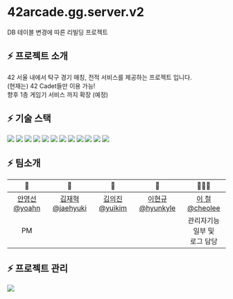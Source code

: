 # 42arcade.gg.server.v2
DB 테이블 변경에 따른 리빌딩 프로젝트

## ⚡️ 프로젝트 소개
42 서울 내에서 탁구 경기 매칭, 전적 서비스를 제공하는 프로젝트 입니다.
<br>
(현재는) 42 Cadet들만 이용 가능!
<br>
향후 1층 게임기 서비스 까지 확장 (예정)
<br>

## ⚡️ 기술 스택

<img src="https://img.shields.io/badge/JAVA-007396?style=for-the-badge&logo=java&logoColor=white">
<img src="https://img.shields.io/badge/spring-6DB33F?style=for-the-badge&logo=spring&logoColor=white">
<img src="https://img.shields.io/badge/spring_boot-6DB33F?style=for-the-badge&logo=spring_boot&logoColor=white">
<img src="https://img.shields.io/badge/spring_security-6DB33F?style=for-the-badge&logo=spring_security&logoColor=white">
<img src="https://img.shields.io/badge/nginx-009639?style=for-the-badge&logo=nginx&logoColor=white">
<img src="https://img.shields.io/badge/apache_tomcat-F8DC75?style=for-the-badge&logo=apache_tomcat&logoColor=white">
<img src="https://img.shields.io/badge/linux-FCC624?style=for-the-badge&logo=linux&logoColor=black">
<img src="https://img.shields.io/badge/github-181717?style=for-the-badge&logo=github&logoColor=white">
<img src="https://img.shields.io/badge/aws-232F3E?style=for-the-badge&logo=aws&logoColor=white">
<img src="https://img.shields.io/badge/mysql-4479A1?style=for-the-badge&logo=mysql&logoColor=white">
<img src="https://img.shields.io/badge/redis-DC382D?style=for-the-badge&logo=redis&logoColor=white">
<img src="https://img.shields.io/badge/DOCKER-007396?style=for-the-badge&logo=DOCKER&logoColor=white">

## ⚡️ 팀소개

<table>
  <thead>
    <tr>
        <th align=center>🏓</a></td>
        <th align=center>🏓</a></td>
        <th align=center>🏓</a></td>
        <th align=center>🏓</a></td>
        <th align=center>👨🏻‍💻</a></td>
    </tr>
  </thead>
    <tr>
        <td align=center><a href="https://github.com/nheo9143">안영선 @yoahn</a></td>
        <td align=center><a href="https://github.com/nheo9143">김재혁 @jaehyuki</a></td>
        <td align=center><a href="https://github.com/nheo9143">김의진 @yuikim</a></td>
        <td align=center><a href="https://github.com/nheo9143">이현규 @hyunkyle</a></td>
        <td align=center><a href="https://github.com/nheo9143">이 철 @cheolee</a></td>
    </tr>
    <tr>
        <td align=center>PM</td>
        <td align=center></td>
        <td align=center></td>
        <td align=center></td>
        <td align=center>관리자기능<br>일부 및 <br>로그 담당</td>
    </tr>

</table>

## ⚡️ 프로젝트 관리
<img src="https://img.shields.io/badge/JIRA-0052CC?style=for-the-badge&logo=jirasoftware&logoColor=white">


